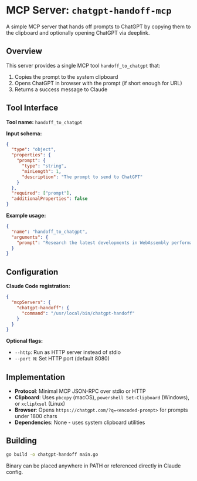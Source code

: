 # MCP Server: `chatgpt-handoff-mcp`

A simple MCP server that hands off prompts to ChatGPT by copying them to the clipboard and optionally opening ChatGPT via deeplink.

## Overview

This server provides a single MCP tool `handoff_to_chatgpt` that:
1. Copies the prompt to the system clipboard
2. Opens ChatGPT in browser with the prompt (if short enough for URL)
3. Returns a success message to Claude

## Tool Interface

**Tool name:** `handoff_to_chatgpt`

**Input schema:**
```json
{
  "type": "object",
  "properties": {
    "prompt": {
      "type": "string",
      "minLength": 1,
      "description": "The prompt to send to ChatGPT"
    }
  },
  "required": ["prompt"],
  "additionalProperties": false
}
```

**Example usage:**
```json
{
  "name": "handoff_to_chatgpt",
  "arguments": {
    "prompt": "Research the latest developments in WebAssembly performance optimizations, focusing on 2024-2025 improvements and real-world benchmarks"
  }
}
```

## Configuration

**Claude Code registration:**
```json
{
  "mcpServers": {
    "chatgpt-handoff": {
      "command": "/usr/local/bin/chatgpt-handoff"
    }
  }
}
```

**Optional flags:**
- `--http`: Run as HTTP server instead of stdio
- `--port N`: Set HTTP port (default 8080)

## Implementation

- **Protocol**: Minimal MCP JSON-RPC over stdio or HTTP
- **Clipboard**: Uses `pbcopy` (macOS), `powershell Set-Clipboard` (Windows), or `xclip`/`xsel` (Linux)
- **Browser**: Opens `https://chatgpt.com/?q=<encoded-prompt>` for prompts under 1800 chars
- **Dependencies**: None - uses system clipboard utilities

## Building

```bash
go build -o chatgpt-handoff main.go
```

Binary can be placed anywhere in PATH or referenced directly in Claude config.